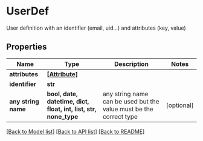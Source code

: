# UserDef

User definition with an identifier (email, uid...) and attributes (key, value)

## Properties
Name | Type | Description | Notes
------------ | ------------- | ------------- | -------------
**attributes** | [**[Attribute]**](Attribute.md) |  | 
**identifier** | **str** |  | 
**any string name** | **bool, date, datetime, dict, float, int, list, str, none_type** | any string name can be used but the value must be the correct type | [optional]

[[Back to Model list]](../README.md#documentation-for-models) [[Back to API list]](../README.md#documentation-for-api-endpoints) [[Back to README]](../README.md)


